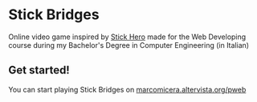 # Stick Bridges
Online video game inspired by [Stick Hero](https://itunes.apple.com/us/app/stick-hero/id918338898?mt=8) made for the Web Developing course during my Bachelor's Degree in Computer Engineering (in Italian)

## Get started!
You can start playing Stick Bridges on [marcomicera.altervista.org/pweb](http://marcomicera.altervista.org/pweb/)
